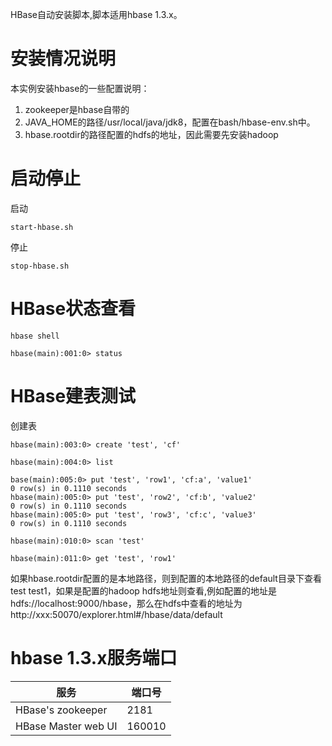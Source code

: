 HBase自动安装脚本,脚本适用hbase 1.3.x。

# 安装情况说明
本实例安装hbase的一些配置说明：
1. zookeeper是hbase自带的
2. JAVA_HOME的路径/usr/local/java/jdk8，配置在bash/hbase-env.sh中。
3. hbase.rootdir的路径配置的hdfs的地址，因此需要先安装hadoop
# 启动停止

启动
```
start-hbase.sh
```
停止
```
stop-hbase.sh
```
# HBase状态查看
```
hbase shell

hbase(main):001:0> status
```
# HBase建表测试
创建表
```
hbase(main):003:0> create 'test', 'cf'

hbase(main):004:0> list

base(main):005:0> put 'test', 'row1', 'cf:a', 'value1'
0 row(s) in 0.1110 seconds
hbase(main):005:0> put 'test', 'row2', 'cf:b', 'value2'
0 row(s) in 0.1110 seconds
hbase(main):005:0> put 'test', 'row3', 'cf:c', 'value3'
0 row(s) in 0.1110 seconds

hbase(main):010:0> scan 'test'

hbase(main):011:0> get 'test', 'row1'
```
如果hbase.rootdir配置的是本地路径，则到配置的本地路径的default目录下查看test test1，如果是配置的hadoop hdfs地址则查看,例如配置的地址是
hdfs://localhost:9000/hbase，那么在hdfs中查看的地址为http://xxx:50070/explorer.html#/hbase/data/default

# hbase 1.3.x服务端口

服务 | 端口号
---|---
HBase's zookeeper | 2181
HBase Master web UI | 160010
